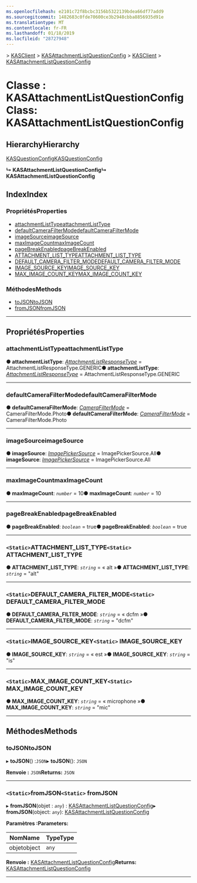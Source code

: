```yaml
---
ms.openlocfilehash: e2101c72f8bcbc3156b5322139bdea66df77add9
ms.sourcegitcommit: 1482683c0fde70600ce3b2948cbba8856935d91e
ms.translationtype: MT
ms.contentlocale: fr-FR
ms.lasthandoff: 01/18/2019
ms.locfileid: "28727948"
---
```

<span data-ttu-id="06428-101">[](../README.md) > [KASClient](../modules/kasclient.md) > [KASAttachmentListQuestionConfig](../classes/kasclient.kasattachmentlistquestionconfig.md)</span><span class="sxs-lookup"><span data-stu-id="06428-101">[](../README.md) > [KASClient](../modules/kasclient.md) > [KASAttachmentListQuestionConfig](../classes/kasclient.kasattachmentlistquestionconfig.md)</span></span>

# <a name="class-kasattachmentlistquestionconfig"></a><span data-ttu-id="06428-102">Classe : KASAttachmentListQuestionConfig</span><span class="sxs-lookup"><span data-stu-id="06428-102">Class: KASAttachmentListQuestionConfig</span></span>

## <a name="hierarchy"></a><span data-ttu-id="06428-103">Hierarchy</span><span class="sxs-lookup"><span data-stu-id="06428-103">Hierarchy</span></span>

 [<span data-ttu-id="06428-104">KASQuestionConfig</span><span class="sxs-lookup"><span data-stu-id="06428-104">KASQuestionConfig</span></span>](kasclient.kasquestionconfig.md)

<span data-ttu-id="06428-105">**↳ KASAttachmentListQuestionConfig**</span><span class="sxs-lookup"><span data-stu-id="06428-105">**↳ KASAttachmentListQuestionConfig**</span></span>

## <a name="index"></a><span data-ttu-id="06428-106">Index</span><span class="sxs-lookup"><span data-stu-id="06428-106">Index</span></span>

### <a name="properties"></a><span data-ttu-id="06428-107">Propriétés</span><span class="sxs-lookup"><span data-stu-id="06428-107">Properties</span></span>

* [<span data-ttu-id="06428-108">attachmentListType</span><span class="sxs-lookup"><span data-stu-id="06428-108">attachmentListType</span></span>](kasclient.kasattachmentlistquestionconfig.md#attachmentlisttype)
* [<span data-ttu-id="06428-109">defaultCameraFilterMode</span><span class="sxs-lookup"><span data-stu-id="06428-109">defaultCameraFilterMode</span></span>](kasclient.kasattachmentlistquestionconfig.md#defaultcamerafiltermode)
* [<span data-ttu-id="06428-110">imageSource</span><span class="sxs-lookup"><span data-stu-id="06428-110">imageSource</span></span>](kasclient.kasattachmentlistquestionconfig.md#imagesource)
* [<span data-ttu-id="06428-111">maxImageCount</span><span class="sxs-lookup"><span data-stu-id="06428-111">maxImageCount</span></span>](kasclient.kasattachmentlistquestionconfig.md#maximagecount)
* [<span data-ttu-id="06428-112">pageBreakEnabled</span><span class="sxs-lookup"><span data-stu-id="06428-112">pageBreakEnabled</span></span>](kasclient.kasattachmentlistquestionconfig.md#pagebreakenabled)
* [<span data-ttu-id="06428-113">ATTACHMENT_LIST_TYPE</span><span class="sxs-lookup"><span data-stu-id="06428-113">ATTACHMENT_LIST_TYPE</span></span>](kasclient.kasattachmentlistquestionconfig.md#attachment_list_type)
* [<span data-ttu-id="06428-114">DEFAULT_CAMERA_FILTER_MODE</span><span class="sxs-lookup"><span data-stu-id="06428-114">DEFAULT_CAMERA_FILTER_MODE</span></span>](kasclient.kasattachmentlistquestionconfig.md#default_camera_filter_mode)
* [<span data-ttu-id="06428-115">IMAGE_SOURCE_KEY</span><span class="sxs-lookup"><span data-stu-id="06428-115">IMAGE_SOURCE_KEY</span></span>](kasclient.kasattachmentlistquestionconfig.md#image_source_key)
* [<span data-ttu-id="06428-116">MAX_IMAGE_COUNT_KEY</span><span class="sxs-lookup"><span data-stu-id="06428-116">MAX_IMAGE_COUNT_KEY</span></span>](kasclient.kasattachmentlistquestionconfig.md#max_image_count_key)
### <a name="methods"></a><span data-ttu-id="06428-117">Méthodes</span><span class="sxs-lookup"><span data-stu-id="06428-117">Methods</span></span>

* [<span data-ttu-id="06428-118">toJSON</span><span class="sxs-lookup"><span data-stu-id="06428-118">toJSON</span></span>](kasclient.kasattachmentlistquestionconfig.md#tojson)
* [<span data-ttu-id="06428-119">fromJSON</span><span class="sxs-lookup"><span data-stu-id="06428-119">fromJSON</span></span>](kasclient.kasattachmentlistquestionconfig.md#fromjson)

---

## <a name="properties"></a><span data-ttu-id="06428-120">Propriétés</span><span class="sxs-lookup"><span data-stu-id="06428-120">Properties</span></span>

<a id="attachmentlisttype"></a>

###  <a name="attachmentlisttype"></a><span data-ttu-id="06428-121">attachmentListType</span><span class="sxs-lookup"><span data-stu-id="06428-121">attachmentListType</span></span>

<span data-ttu-id="06428-122">**● attachmentListType**: *[AttachmentListResponseType](../enums/kasclient.attachmentlistresponsetype.md)* = AttachmentListResponseType.GENERIC</span><span class="sxs-lookup"><span data-stu-id="06428-122">**● attachmentListType**: *[AttachmentListResponseType](../enums/kasclient.attachmentlistresponsetype.md)* =  AttachmentListResponseType.GENERIC</span></span>

___

<a id="defaultcamerafiltermode"></a>

###  <a name="defaultcamerafiltermode"></a><span data-ttu-id="06428-123">defaultCameraFilterMode</span><span class="sxs-lookup"><span data-stu-id="06428-123">defaultCameraFilterMode</span></span>

<span data-ttu-id="06428-124">**● defaultCameraFilterMode**: *[CameraFilterMode](../enums/kasclient.camerafiltermode.md)* = CameraFilterMode.Photo</span><span class="sxs-lookup"><span data-stu-id="06428-124">**● defaultCameraFilterMode**: *[CameraFilterMode](../enums/kasclient.camerafiltermode.md)* =  CameraFilterMode.Photo</span></span>

___

<a id="imagesource"></a>

###  <a name="imagesource"></a><span data-ttu-id="06428-125">imageSource</span><span class="sxs-lookup"><span data-stu-id="06428-125">imageSource</span></span>

<span data-ttu-id="06428-126">**● imageSource**: *[ImagePickerSource](../enums/kasclient.imagepickersource.md)* = ImagePickerSource.All</span><span class="sxs-lookup"><span data-stu-id="06428-126">**● imageSource**: *[ImagePickerSource](../enums/kasclient.imagepickersource.md)* =  ImagePickerSource.All</span></span>

___

<a id="maximagecount"></a>

###  <a name="maximagecount"></a><span data-ttu-id="06428-127">maxImageCount</span><span class="sxs-lookup"><span data-stu-id="06428-127">maxImageCount</span></span>

<span data-ttu-id="06428-128">**● maxImageCount**: *`number`* = 10</span><span class="sxs-lookup"><span data-stu-id="06428-128">**● maxImageCount**: *`number`* = 10</span></span>

___

<a id="pagebreakenabled"></a>

###  <a name="pagebreakenabled"></a><span data-ttu-id="06428-129">pageBreakEnabled</span><span class="sxs-lookup"><span data-stu-id="06428-129">pageBreakEnabled</span></span>

<span data-ttu-id="06428-130">**● pageBreakEnabled**: *`boolean`* = true</span><span class="sxs-lookup"><span data-stu-id="06428-130">**● pageBreakEnabled**: *`boolean`* = true</span></span>

___

<a id="attachment_list_type"></a>

### <a name="static-attachmentlisttype"></a><span data-ttu-id="06428-131">`<Static>`ATTACHMENT_LIST_TYPE</span><span class="sxs-lookup"><span data-stu-id="06428-131">`<Static>` ATTACHMENT_LIST_TYPE</span></span>

<span data-ttu-id="06428-132">**● ATTACHMENT_LIST_TYPE**: *`string`* = « alt »</span><span class="sxs-lookup"><span data-stu-id="06428-132">**● ATTACHMENT_LIST_TYPE**: *`string`* = "alt"</span></span>

___

<a id="default_camera_filter_mode"></a>

### <a name="static-defaultcamerafiltermode"></a><span data-ttu-id="06428-133">`<Static>`DEFAULT_CAMERA_FILTER_MODE</span><span class="sxs-lookup"><span data-stu-id="06428-133">`<Static>` DEFAULT_CAMERA_FILTER_MODE</span></span>

<span data-ttu-id="06428-134">**● DEFAULT_CAMERA_FILTER_MODE**: *`string`* = « dcfm »</span><span class="sxs-lookup"><span data-stu-id="06428-134">**● DEFAULT_CAMERA_FILTER_MODE**: *`string`* = "dcfm"</span></span>

___

<a id="image_source_key"></a>

### <a name="static-imagesourcekey"></a><span data-ttu-id="06428-135">`<Static>`IMAGE_SOURCE_KEY</span><span class="sxs-lookup"><span data-stu-id="06428-135">`<Static>` IMAGE_SOURCE_KEY</span></span>

<span data-ttu-id="06428-136">**● IMAGE_SOURCE_KEY**: *`string`* = « est »</span><span class="sxs-lookup"><span data-stu-id="06428-136">**● IMAGE_SOURCE_KEY**: *`string`* = "is"</span></span>

___

<a id="max_image_count_key"></a>

### <a name="static-maximagecountkey"></a><span data-ttu-id="06428-137">`<Static>`MAX_IMAGE_COUNT_KEY</span><span class="sxs-lookup"><span data-stu-id="06428-137">`<Static>` MAX_IMAGE_COUNT_KEY</span></span>

<span data-ttu-id="06428-138">**● MAX_IMAGE_COUNT_KEY**: *`string`* = « microphone »</span><span class="sxs-lookup"><span data-stu-id="06428-138">**● MAX_IMAGE_COUNT_KEY**: *`string`* = "mic"</span></span>

___

## <a name="methods"></a><span data-ttu-id="06428-139">Méthodes</span><span class="sxs-lookup"><span data-stu-id="06428-139">Methods</span></span>

<a id="tojson"></a>

###  <a name="tojson"></a><span data-ttu-id="06428-140">toJSON</span><span class="sxs-lookup"><span data-stu-id="06428-140">toJSON</span></span>

<span data-ttu-id="06428-141">▸ **toJSON**() :`JSON`</span><span class="sxs-lookup"><span data-stu-id="06428-141">▸ **toJSON**(): `JSON`</span></span>

<span data-ttu-id="06428-142">**Renvoie :** `JSON`</span><span class="sxs-lookup"><span data-stu-id="06428-142">**Returns:** `JSON`</span></span>

___

<a id="fromjson"></a>

### <a name="static-fromjson"></a><span data-ttu-id="06428-143">`<Static>`fromJSON</span><span class="sxs-lookup"><span data-stu-id="06428-143">`<Static>` fromJSON</span></span>

<span data-ttu-id="06428-144">▸ **fromJSON**(objet : *`any`*) : [KASAttachmentListQuestionConfig](kasclient.kasattachmentlistquestionconfig.md)</span><span class="sxs-lookup"><span data-stu-id="06428-144">▸ **fromJSON**(object: *`any`*): [KASAttachmentListQuestionConfig](kasclient.kasattachmentlistquestionconfig.md)</span></span>

<span data-ttu-id="06428-145">**Paramètres :**</span><span class="sxs-lookup"><span data-stu-id="06428-145">**Parameters:**</span></span>

| <span data-ttu-id="06428-146">Nom</span><span class="sxs-lookup"><span data-stu-id="06428-146">Name</span></span> | <span data-ttu-id="06428-147">Type</span><span class="sxs-lookup"><span data-stu-id="06428-147">Type</span></span> |
| ------ | ------ |
| <span data-ttu-id="06428-148">objet</span><span class="sxs-lookup"><span data-stu-id="06428-148">object</span></span> | `any` |

<span data-ttu-id="06428-149">**Renvoie :** [KASAttachmentListQuestionConfig](kasclient.kasattachmentlistquestionconfig.md)</span><span class="sxs-lookup"><span data-stu-id="06428-149">**Returns:** [KASAttachmentListQuestionConfig](kasclient.kasattachmentlistquestionconfig.md)</span></span>

___

